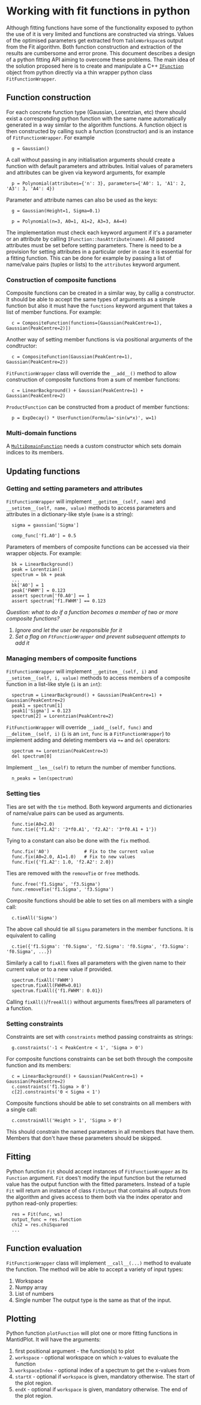 # Working with fit functions in python

Although fitting functions have some of the functionality exposed to python the use of it is very limited and functions are constructed via strings. Values of the optimised parameters get extracted from `TableWorkspace`s output from the Fit algorithm. Both function construction and extraction of the results are cumbersome and error prone. This document describes a design of a python fitting API aiming to overcome these problems. The main idea of the solution proposed here is to create and manipulate a C++ [`IFunction`](https://github.com/mantidproject/mantid/blob/master/Framework/API/inc/MantidAPI/IFunction.h) object from python directly via a thin wrapper python class `FitFunctionWrapper`.

## Function construction

For each concrete function type (Gaussian, Lorentzian, etc) there should exist a corresponding python function with the same name automatically generated in a way similar to the algorithm functions. A function object is then constructed by calling such a function (constructor) and is an instance of `FitFunctionWrapper`. For example
```
  g = Gaussian()
```
A call without passing in any initialisation arguments should create a function with default parameters and attributes.
Initial values of parameters and attributes can be given via keyword arguments, for example
```
  p = Polynomial(attributes={'n': 3}, parameters={'A0': 1, 'A1': 2, 'A3': 3, 'A4': 4})
```
Parameter and attribute names can also be used as the keys:
```
  g = Gaussian(Height=1, Sigma=0.1)
  
  p = Polynomial(n=3, A0=1, A1=2, A3=3, A4=4)
```
The implementation must check each keyword argument if it's a parameter or an attribute by calling `IFunction::hasAttribute(name)`. All passed attributes must be set before setting parameters. There is need to be a provision for setting attributes in a particular order in case it is essential for a fitting function. This can be done for example by passing a list of name/value pairs (tuples or lists) to the `attributes` keyword argument.

### Construction of composite functions

Composite functions can be created in a similar way, by callig a constructor. It should be able to accept the same types of arguments as a simple function but also it must have the `functions` keyword argument that takes a list of member functions. For example:
```
  c = CompositeFunction(functions=[Gaussian(PeakCentre=1), Gaussian(PeakCentre=2)])
```
Another way of setting member functions is via positional arguments of the condtructor:
```
  c = CompositeFunction(Gaussian(PeakCentre=1), Gaussian(PeakCentre=2))
```
`FitFunctionWrapper` class will override the `__add__()` method to allow construction of composite functions from a sum of member functions:
```
  c = LinearBackground() + Gaussian(PeakCentre=1) + Gaussian(PeakCentre=2)
```
`ProductFunction` can be constructed from a product of member functions:
```
  p = ExpDecay() * UserFunction(Formula='sin(w*x)', w=1)
```

### Multi-domain functions

A [`MultiDomainFunction`](https://github.com/mantidproject/mantid/blob/master/Framework/API/inc/MantidAPI/MultiDomainFunction.h) needs a custom constructor which sets domain indices to its members.

## Updating functions

### Getting and setting parameters and attributes

`FitFunctionWrapper` will implement `__getitem__(self, name)` and `__setitem__(self, name, value)` methods to access parameters and attributes in a dictionary-like style (`name` is a string):
```
  sigma = gaussian['Sigma']
  
  comp_func['f1.A0'] = 0.5
```

Parameters of members of composite functions can be accessed via their wrapper objects. For example:
```
  bk = LinearBackground()
  peak = Lorentzian()
  spectrum = bk + peak
  ...
  bk['A0'] = 1
  peak['FWHM'] = 0.123
  assert spectrum['f0.A0'] == 1
  assert spectrum['f1.FWHM'] == 0.123
```
*Question: what to do if a function becomes a member of two or more composite functions?*
  1. *Ignore and let the user be responsible for it*
  2. *Set a flag on `FtFunctionWrapper` and prevent subsequent attempts to add it*

### Managing members of composite functions

`FitFunctionWrapper` will implement `__getitem__(self, i)` and `__setitem__(self, i, value)` methods to access members of a composite function in a list-like style (`i` is an `int`):
```
  spectrum = LinearBackground() + Gaussian(PeakCentre=1) + Gaussian(PeakCentre=2)
  peak1 = spectrum[1]
  peak1['Sigma'] = 0.123
  spectrum[2] = Lorentzian(PeakCentre=2)
```

`FitFunctionWrapper` will override `__iadd__(self, func)` and `__delitem__(self, i)` (`i` is an `int`, `func` is a `FitFunctionWrapper`) to implement adding and deleting members via `+=` and `del` operators:
```
  spectrum += Lorentzian(PeakCentre=3)
  del spectrum[0]
```

Implement `__len__(self)` to return the number of member functions.
```
  n_peaks = len(spectrum)
```

### Setting ties

Ties are set with the `tie` method. Both keyword arguments and dictionaries of name/value pairs can be used as arguments.
```
  func.tie(A0=2.0)
  func.tie({'f1.A2': '2*f0.A1', 'f2.A2': '3*f0.A1 + 1'})
```

Tying to a constant can also be done with the `fix` method.
```
  func.fix('A0')             # Fix to the current value
  func.fix(A0=2.0, A1=1.0)   # Fix to new values
  func.fix({'f1.A2': 1.0, 'f2.A2': 2.0})
```

Ties are removed with the `removeTie` or `free` methods.
```
  func.free('f1.Sigma', 'f3.Sigma')
  func.removeTie('f1.Sigma', 'f3.Sigma')
```

Composite functions should be able to set ties on all members with a single call:
```
  c.tieAll('Sigma')
```
The above call should tie all `Sigma` parameters in the member functions. It is equivalent to calling
```
  c.tie({'f1.Sigma': 'f0.Sigma', 'f2.Sigma': 'f0.Sigma', 'f3.Sigma': 'f0.Sigma', ...})
```
Similarly a call to `fixAll` fixes all parameters with the given name to their current value or to a new value if provided.
```
  spectrum.fixAll('FWHM')
  spectrum.fixAll(FWHM=0.01)
  spectrum.fixAll({'f1.FWHM': 0.01})
```
Calling `fixAll()`/`freeAll()` without arguments fixes/frees all parameters of a function.

### Setting constraints

Constraints are set with `constraints` method passing constraints as strings:
```
  g.constraints('-1 < PeakCentre < 1', 'Sigma > 0')
```

For composite functions constraints can be set both through the composite function and its members:
```
  c = LinearBackground() + Gaussian(PeakCentre=1) + Gaussian(PeakCentre=2)
  c.constraints('f1.Sigma > 0')
  c[2].constraints('0 < Sigma < 1')
```

Composite functions should be able to set constraints on all members with a single call:
```
  c.constrainAll('Height > 1', 'Sigma > 0')
```
This should constrain the named parameters in all members that have them. Members that don't have these parameters should be skipped.

## Fitting

Python function `Fit` should accept instances of `FitFunctionWrapper` as its `Function` argument. `Fit` does't modify the input function but the returned value has the output function with the fitted parameters. Instead of a tuple `Fit` will return an instance of class `FitOutput` that contains all outputs from the algorithm and gives access to them both via the index operator and python read-only properties:
```
  res = Fit(func, ws)
  output_func = res.function
  chi2 = res.chiSquared
  ...
```

## Function evaluation

`FitFunctionWrapper` class will implement `__call__(...)` method to evaluate the function. The method will be able to accept a variety of input types:
1. Workspace
2. Numpy array
3. List of numbers
4. Single number
The output type is the same as that of the input.

## Plotting

Python function `plotFunction` will plot one or more fitting functions in MantidPlot. It will have the arguments:
1. first positional argument - the function(s) to plot
2. `workspace` - optional workspace on which x-values to evaluate the function
3. `workspaceIndex` - optional index of a spectrum to get the x-values from
4. `startX` - optional if `workspace` is given, mandatory otherwise. The start of the plot region.
5. `endX` - optional if `workspace` is given, mandatory otherwise. The end of the plot region.

